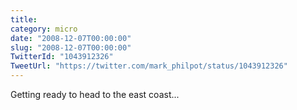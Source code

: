 ```yaml
---
title: 
category: micro
date: "2008-12-07T00:00:00"
slug: "2008-12-07T00:00:00"
TwitterId: "1043912326"
TweetUrl: "https://twitter.com/mark_philpot/status/1043912326"
---
```


Getting ready to head to the east coast...
